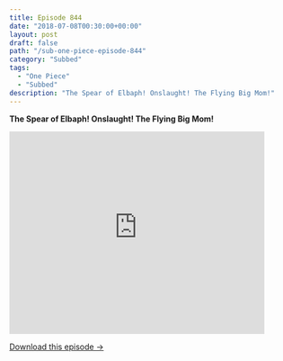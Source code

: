 ```yaml
---
title: Episode 844
date: "2018-07-08T00:30:00+00:00"
layout: post
draft: false
path: "/sub-one-piece-episode-844"
category: "Subbed"
tags:
  - "One Piece"
  - "Subbed"
description: "The Spear of Elbaph! Onslaught! The Flying Big Mom!"
---
```


**The Spear of Elbaph! Onslaught! The Flying Big Mom!**

<iframe width="640" height="360" src="https://www.rapidvideo.com/e/G6FRPH8XNK" frameborder="0" marginwidth=0 marginheight=0 scrolling=no allowfullscreen style="max-width:90%;"></iframe>

<a href="http://ouo.io/qs/eCodkFEQ?s=https://www.rapidvideo.com/d/G6FRPH8XNK" class="styled_a">Download this episode →</a>

